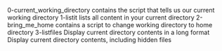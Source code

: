 0-current_working_directory contains the script that tells us our current working directory
1-listit lists all content in your current directory
2-bring_me_home contains a script to change working directory to home directory
3-listfiles Display current directory contents in a long format
Display current directory contents, including hidden files

